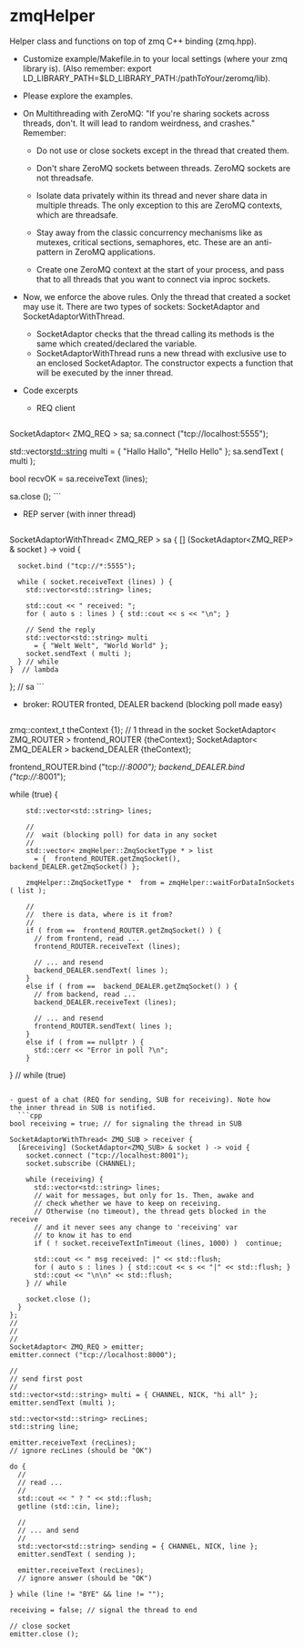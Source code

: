 zmqHelper
=========

Helper class and functions on top of zmq C++ binding (zmq.hpp).

* Customize example/Makefile.in to your local settings (where your zmq library is).
(Also remember: export
LD_LIBRARY_PATH=$LD_LIBRARY_PATH:/pathToYour/zeromq/lib).

* Please explore the examples.

* On Multithreading with ZeroMQ: "If you're sharing sockets across threads, don't. It
will lead to random weirdness, and crashes." Remember: 
 
    - Do not use or close sockets except in the thread that created them.

    - Don't share ZeroMQ sockets between threads. 
      ZeroMQ sockets are not threadsafe. 

    - Isolate data privately within its thread and never share data 
       in multiple threads. The only exception to this are ZeroMQ contexts, 
       which are threadsafe.

    - Stay away from the classic concurrency mechanisms like as mutexes, 
       critical sections, semaphores, etc. These are an anti-pattern 
      in ZeroMQ applications.
 
    - Create one ZeroMQ context at the start of your process, 
      and pass that to all threads that you want to connect via inproc sockets.

* Now, we  enforce the  above rules.  Only the  thread that  created a
socket may use it.  There are  two types of sockets: SocketAdaptor and
SocketAdaptorWithThread.
	- SocketAdaptor checks that the thread calling its methods is the same which created/declared the variable.
	- SocketAdaptorWithThread runs a new thread with exclusive use to an enclosed SocketAdaptor. The constructor expects a function that will be executed by the inner thread.

* Code excerpts

  - REQ client
  	```cpp
SocketAdaptor< ZMQ_REQ > sa;
  sa.connect ("tcp://localhost:5555");

std::vector<std::string> multi = { "Hallo Hallo", "Hello Hello" };
sa.sendText ( multi );

bool recvOK = sa.receiveText (lines); 

sa.close ();
		 ```

  - REP server (with inner thread)
  	```cpp
 SocketAdaptorWithThread< ZMQ_REP > sa
  {	
	[] (SocketAdaptor<ZMQ_REP> &  socket ) -> void { 

	  socket.bind ("tcp://*:5555");
	  
	  while ( socket.receiveText (lines) ) {
	  	std::vector<std::string> lines;
		
		std::cout << " received: ";
		for ( auto s : lines ) { std::cout << s << "\n"; }
		
		// Send the reply
		std::vector<std::string> multi 
		  = { "Welt Welt", "World World" };
		socket.sendText ( multi );
	  } // while
	}  // lambda
  }; // sa
	```
  - broker: ROUTER fronted, DEALER backend (blocking poll made easy)
  	```cpp
  zmq::context_t theContext {1}; // 1 thread in the socket 
  SocketAdaptor< ZMQ_ROUTER > frontend_ROUTER {theContext};
  SocketAdaptor< ZMQ_DEALER > backend_DEALER {theContext};

  frontend_ROUTER.bind ("tcp://*:8000");
  backend_DEALER.bind ("tcp://*:8001");

  while (true) {

        std::vector<std::string> lines;
        
        // 
        //  wait (blocking poll) for data in any socket
        // 
        std::vector< zmqHelper::ZmqSocketType * > list
          = {  frontend_ROUTER.getZmqSocket(),  backend_DEALER.getZmqSocket() };

        zmqHelper::ZmqSocketType *  from = zmqHelper::waitForDataInSockets ( list );

        // 
        //  there is data, where is it from?
        // 
        if ( from ==  frontend_ROUTER.getZmqSocket() ) {
          // from frontend, read ...
          frontend_ROUTER.receiveText (lines);

          // ... and resend
          backend_DEALER.sendText( lines );
        }
        else if ( from ==  backend_DEALER.getZmqSocket() ) {
          // from backend, read ...
          backend_DEALER.receiveText (lines);

          // ... and resend
          frontend_ROUTER.sendText( lines );
		} 
		else if ( from == nullptr ) {
		  std::cerr << "Error in poll ?\n";
		}

  } // while (true)
  ```

  - guest of a chat (REQ for sending, SUB for receiving). Note how
  the inner thread in SUB is notified.
    ```cpp
  bool receiving = true; // for signaling the thread in SUB

  SocketAdaptorWithThread< ZMQ_SUB > receiver { 
	[&receiving] (SocketAdaptor<ZMQ_SUB> & socket ) -> void {
	  socket.connect ("tcp://localhost:8001");
	  socket.subscribe (CHANNEL);
	  
	  while (receiving) {
	  	std::vector<std::string> lines;
		// wait for messages, but only for 1s. Then, awake and 
		// check whether we have to keep on receiving.
		// Otherwise (no timeout), the thread gets blocked in the receive
		// and it never sees any change to 'receiving' var
		// to know it has to end
		if ( ! socket.receiveTextInTimeout (lines, 1000) )  continue;
		
		std::cout << " msg received: |" << std::flush;
		for ( auto s : lines ) { std::cout << s << "|" << std::flush; }
		std::cout << "\n\n" << std::flush;
	  } // while
	  
	  socket.close ();
	}
  };
  //
  //
  //
  SocketAdaptor< ZMQ_REQ > emitter;
  emitter.connect ("tcp://localhost:8000");

  //
  // send first post
  //
  std::vector<std::string> multi = { CHANNEL, NICK, "hi all" };
  emitter.sendText (multi );

  std::vector<std::string> recLines;
  std::string line;

  emitter.receiveText (recLines);
  // ignore recLines (should be "OK")

  do {
	//
	// read ...
	//
	std::cout << " ? " << std::flush;
	getline (std::cin, line);

	//
	// ... and send
	//
	std::vector<std::string> sending = { CHANNEL, NICK, line };
	emitter.sendText ( sending ); 

	emitter.receiveText (recLines);
	// ignore answer (should be "OK")

  } while (line != "BYE" && line != ""); 

  receiving = false; // signal the thread to end
  
  // close socket
  emitter.close ();
  ```
